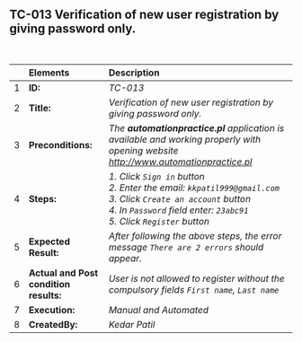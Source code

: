 ## TC-013 Verification of new user registration by giving password only.

<br>

|     | Elements             | Description                                                                                                                           |
| :-- | :------------------- | :------------------------------------------------------------------------------------------------------------------------------------ |
| 1   | **ID:**              | _TC-013_                                                                                                                              |
| 2   | **Title:**           | _Verification of new user registration by giving password only._                                                                                            |
| 3   | **Preconditions:**   | _The **automationpractice.pl** application is available and working properly with opening website http://www.automationpractice.pl_                                                         |
| 4   | **Steps:**           | _1. Click `Sign in` button <br> 2. Enter the email: `kkpatil999@gmail.com` <br> 3. Click `Create an account` button <br> 4. In `Password` field enter: `23abc91` <br> 5. Click `Register` button_                   |
| 5   | **Expected Result:** |  _After following the above steps, the error message `There are 2 errors` should appear._  |
| 6   | **Actual and Post condition results:** | _User is not allowed to register without the compulsory fields `First name`, `Last name`_                                                                  |
| 7   | **Execution:**       | _Manual and Automated_                                                                                                                |
| 8   | **CreatedBy:**       |_Kedar Patil_      |